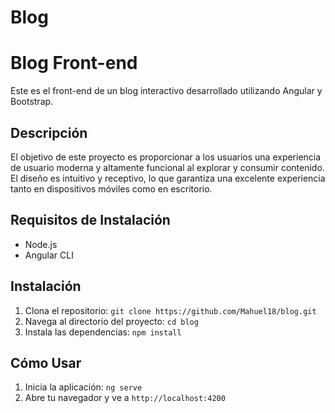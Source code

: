 # Blog

# Blog Front-end

Este es el front-end de un blog interactivo desarrollado utilizando Angular y Bootstrap.

## Descripción

El objetivo de este proyecto es proporcionar a los usuarios una experiencia de usuario moderna y altamente funcional al explorar y consumir contenido. El diseño es intuitivo y receptivo, lo que garantiza una excelente experiencia tanto en dispositivos móviles como en escritorio.

## Requisitos de Instalación

- Node.js
- Angular CLI

## Instalación

1. Clona el repositorio: `git clone https://github.com/Mahuel18/blog.git`
2. Navega al directorio del proyecto: `cd blog`
3. Instala las dependencias: `npm install`

## Cómo Usar

1. Inicia la aplicación: `ng serve`
2. Abre tu navegador y ve a `http://localhost:4200`

